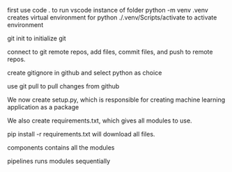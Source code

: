 first use code . to run vscode instance of folder
python -m venv .venv creates virtual environment for python
./.venv/Scripts/activate to activate environment

git init to initialize git

connect to git remote repos, add files, commit files, and push to remote repos.

create gitignore in github and select python as choice

use git pull to pull changes from github

We now create setup.py, which is responsible for creating machine learning application as a package

We also create requirements.txt, which gives all modules to use.

pip install -r requirements.txt will download all files.



components contains all the modules

pipelines runs modules sequentially

